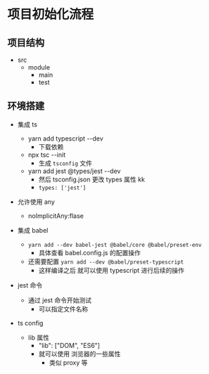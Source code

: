 # 项目初始化流程

## 项目结构

- src
  - module
    - main
    - test

## 环境搭建

- 集成 ts
  - yarn add typescript --dev
    - 下载依赖
  - npx tsc --init
    - 生成 `tsconfig` 文件
  - yarn add jest @types/jest --dev
    - 然后 tsconfig.json 更改 types 属性 kk
    - `types: ['jest']`
- 允许使用 any

  - noImplicitAny:flase

- 集成 babel
  - `yarn add --dev babel-jest @babel/core @babel/preset-env`
    - 具体查看 babel.config.js 的配置操作
  - 还需要配置 `yarn add --dev @babel/preset-typescript`
    - 这样编译之后 就可以使用 typescript 进行后续的操作

- jest 命令
  - 通过 jest 命令开始测试 
    - 可以指定文件名称

- ts config
  - lib 属性
    - "lib": ["DOM", "ES6"]
    - 就可以使用 浏览器的一些属性
      - 类似 proxy 等


